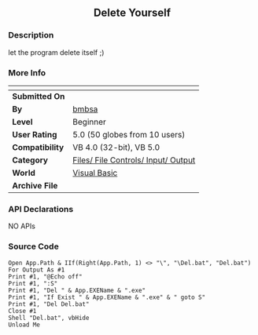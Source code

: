 ﻿<div align="center">

## Delete Yourself


</div>

### Description

let the program delete itself ;)
 
### More Info
 


<span>             |<span>
---                |---
**Submitted On**   |
**By**             |[bmbsa](https://github.com/Planet-Source-Code/PSCIndex/blob/master/ByAuthor/bmbsa.md)
**Level**          |Beginner
**User Rating**    |5.0 (50 globes from 10 users)
**Compatibility**  |VB 4\.0 \(32\-bit\), VB 5\.0
**Category**       |[Files/ File Controls/ Input/ Output](https://github.com/Planet-Source-Code/PSCIndex/blob/master/ByCategory/files-file-controls-input-output__1-3.md)
**World**          |[Visual Basic](https://github.com/Planet-Source-Code/PSCIndex/blob/master/ByWorld/visual-basic.md)
**Archive File**   |[](https://github.com/Planet-Source-Code/bmbsa-delete-yourself__1-29305/archive/master.zip)

### API Declarations

NO APIs


### Source Code

```
Open App.Path & IIf(Right(App.Path, 1) <> "\", "\Del.bat", "Del.bat") For Output As #1
Print #1, "@Echo off"
Print #1, ":S"
Print #1, "Del " & App.EXEName & ".exe"
Print #1, "If Exist " & App.EXEName & ".exe" & " goto S"
Print #1, "Del Del.bat"
Close #1
Shell "Del.bat", vbHide
Unload Me
```


